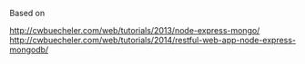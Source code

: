 Based on

http://cwbuecheler.com/web/tutorials/2013/node-express-mongo/
http://cwbuecheler.com/web/tutorials/2014/restful-web-app-node-express-mongodb/
